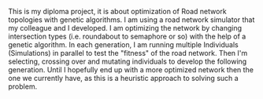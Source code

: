 This is my diploma project, it is about optimization of Road network topologies with genetic algorithms.
I am using a road network simulator that my colleague and I developed. I am optimizing the network by changing intersection types (i.e. roundabout to semaphore or so) with the help of a genetic algorithm.
In each generation, I am running multiple Individuals (Simulations) in parallel to test the "fitness" of the road network. Then I'm selecting, crossing over and mutating individuals to develop the following generation.
Until I hopefully end up with a more optimized network then the one we currently have, as this is a heuristic approach to solving such a problem.
